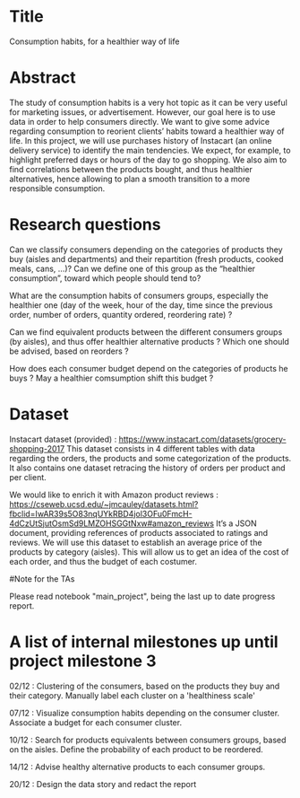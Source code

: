 # Title

Consumption habits, for a healthier way of life

# Abstract

The study of consumption habits is a very hot topic as it can be very useful for marketing issues, or advertisement. However, our goal here is to use data in order to help consumers directly. We want to give some advice regarding consumption to reorient clients’ habits toward a healthier way of life. In this project, we will use purchases history of Instacart (an online delivery service) to identify the main tendencies. We expect, for example, to highlight preferred days or hours of the day to go shopping. We also aim to find correlations between the products bought, and thus healthier alternatives, hence allowing to plan a smooth transition to a more responsible consumption.

# Research questions

Can we classify consumers depending on the categories of products they buy (aisles and departments) and their repartition (fresh products, cooked meals, cans, …)?
Can we define one of this group as the  “healthier consumption”, toward which people should tend to?

What are the consumption habits of consumers groups, especially the healthier one (day of the week, hour of the day, time since the previous order, number of orders, quantity ordered, reordering rate) ?

Can we find equivalent products between the different consumers groups (by aisles), and thus offer healthier alternative products ? Which one should be advised, based on reorders ?

How does each consumer budget depend on the categories of products he buys ? May a healthier comsumption shift this budget ?


# Dataset

Instacart dataset (provided) : https://www.instacart.com/datasets/grocery-shopping-2017
This dataset consists in 4 different tables with data regarding the orders, the products and some categorization of the products. It also contains one dataset retracing the history of orders per product and per client.

We would like to enrich it with Amazon product reviews : https://cseweb.ucsd.edu/~jmcauley/datasets.html?fbclid=IwAR39s5O83nqUYkRBD4jol3OFu0FmcH-4dCzUtSjutOsmSd9LMZOHSGGtNxw#amazon_reviews
It’s a JSON document, providing references of products associated to ratings and reviews. We will use this dataset to establish an average price of the products by category (aisles). This will allow us to get an idea of the cost of each order, and thus the budget of each costumer.

#Note for the TAs

Please read notebook "main_project", being the last up to date progress report.

# A list of internal milestones up until project milestone 3

02/12 : Clustering of the consumers, based on the products they buy and their category. Manually label each cluster on a 'healthiness scale'

07/12 : Visualize consumption habits depending on the consumer cluster.
Associate a budget for each consumer cluster.

10/12 : Search for products equivalents between consumers groups, based on the aisles.
Define the probability of each product to be reordered.

14/12 : Advise healthy alternative products to each consumer groups.

20/12 : Design the data story and redact the report
